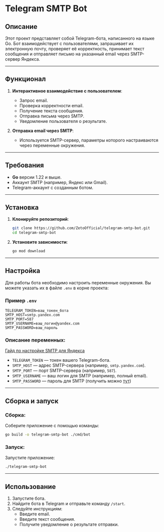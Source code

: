 # Telegram SMTP Bot

## Описание

Этот проект представляет собой Telegram-бота, написанного на языке Go. Бот взаимодействует с пользователями, запрашивает их электронную почту, проверяет её корректность, принимает текст сообщения и отправляет письмо на указанный email через SMTP-сервер Яндекса.

---

## Функционал

1. **Интерактивное взаимодействие с пользователем**:

   - Запрос email.
   - Проверка корректности email.
   - Получение текста сообщения.
   - Отправка письма через SMTP.
   - Уведомление пользователя о результате.

2. **Отправка email через SMTP**:

   - Используется SMTP-сервер, параметры которого настраиваются через переменные окружения.

---

## Требования

- **Go** версии 1.22 и выше.
- Аккаунт SMTP (например, Яндекс или Gmail).
- Telegram-аккаунт с созданным ботом.

---

## Установка

1. **Клонируйте репозиторий**:

   ```bash
   git clone https://github.com/ZetoOfficial/telegram-smtp-bot.git
   cd telegram-smtp-bot
   ```

2. **Установите зависимости**:
   ```bash
   go mod download
   ```

---

## Настройка

Для работы бота необходимо настроить переменные окружения. Вы можете указать их в файле `.env` в корне проекта:

### Пример `.env`

```env
TELEGRAM_TOKEN=ваш_токен_бота
SMTP_HOST=smtp.yandex.com
SMTP_PORT=587
SMTP_USERNAME=ваш_логин@yandex.com
SMTP_PASSWORD=ваш_пароль
```

### Описание переменных:

[Гайд по настройке SMTP для Яндекса](https://yandex.ru/support/yandex-360/customers/mail/ru/mail-clients/others.html)

- `TELEGRAM_TOKEN` — токен вашего Telegram-бота.
- `SMTP_HOST` — адрес SMTP-сервера (например, `smtp.yandex.com`).
- `SMTP_PORT` — порт SMTP-сервера (например, `587`).
- `SMTP_USERNAME` — ваш логин для SMTP (например, полный email).
- `SMTP_PASSWORD` — пароль для SMTP (получить можно [тут](https://id.yandex.ru/security/app-passwords))

---

## Сборка и запуск

### Сборка:

Соберите приложение с помощью команды:

```bash
go build -o telegram-smtp-bot ./cmd/bot
```

### Запуск:

Запустите приложение:

```bash
./telegram-smtp-bot
```

---

## Использование

1. Запустите бота.
2. Найдите бота в Telegram и отправьте команду `/start`.
3. Следуйте инструкциям:
   - Введите email.
   - Введите текст сообщения.
   - Получите уведомление о результате отправки.
